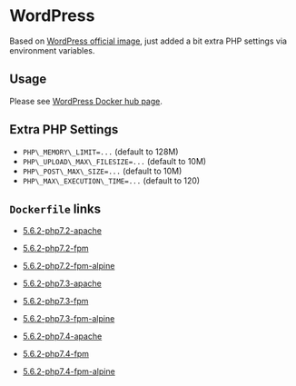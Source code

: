 # WordPress

Based on [WordPress official image](https://hub.docker.com/_/wordpress/), just added a bit extra PHP settings via environment variables.

## Usage

Please see [WordPress Docker hub page](https://hub.docker.com/_/wordpress/).

## Extra PHP Settings

* `PHP\_MEMORY\_LIMIT=...` (default to 128M)
* `PHP\_UPLOAD\_MAX\_FILESIZE=...` (default to 10M)
* `PHP\_POST\_MAX\_SIZE=...` (default to 10M)
* `PHP\_MAX\_EXECUTION\_TIME=...` (default to 120)

## `Dockerfile` links

* [5.6.2-php7.2-apache](https://github.com/alwynpan/docker-wordpress/blob/master/Dockerfile.php7.2-apache)
* [5.6.2-php7.2-fpm](https://github.com/alwynpan/docker-wordpress/blob/master/Dockerfile.php7.2-fpm)
* [5.6.2-php7.2-fpm-alpine](https://github.com/alwynpan/docker-wordpress/blob/master/Dockerfile.php7.2-fpm-alpine)

* [5.6.2-php7.3-apache](https://github.com/alwynpan/docker-wordpress/blob/master/Dockerfile.php7.3-apache)
* [5.6.2-php7.3-fpm](https://github.com/alwynpan/docker-wordpress/blob/master/Dockerfile.php7.3-fpm)
* [5.6.2-php7.3-fpm-alpine](https://github.com/alwynpan/docker-wordpress/blob/master/Dockerfile.php7.3-fpm-alpine)

* [5.6.2-php7.4-apache](https://github.com/alwynpan/docker-wordpress/blob/master/Dockerfile.php7.4-apache)
* [5.6.2-php7.4-fpm](https://github.com/alwynpan/docker-wordpress/blob/master/Dockerfile.php7.4-fpm)
* [5.6.2-php7.4-fpm-alpine](https://github.com/alwynpan/docker-wordpress/blob/master/Dockerfile.php7.4-fpm-alpine)
